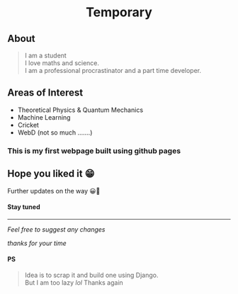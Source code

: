 <h1 align='center'> Temporary </h1>

## About 

>I am a student  <br>
>I love maths and science. <br>
>I am a professional procrastinator and a part time developer. <br>


## Areas of Interest
* Theoretical Physics & Quantum Mechanics
* Machine Learning
* Cricket
* WebD (not so much .......)

### This is my first webpage built using github pages
## Hope you liked it 😁

Further updates on the way 😀🙂

#### Stay tuned 

---

_Feel free to suggest any changes_

_thanks for your time_

#### PS
> 
> Idea is to scrap it and build one using Django.<br>
> But I am too lazy _lol_
> Thanks again
